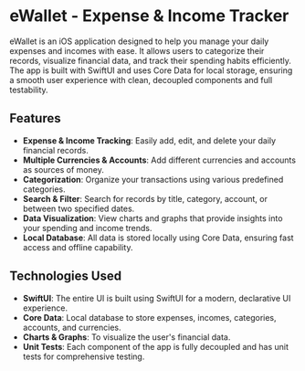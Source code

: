 # eWallet - Expense & Income Tracker

eWallet is an iOS application designed to help you manage your daily expenses and incomes with ease. It allows users to categorize their records, visualize financial data, and track their spending habits efficiently. The app is built with SwiftUI and uses Core Data for local storage, ensuring a smooth user experience with clean, decoupled components and full testability.

## Features

- **Expense & Income Tracking**: Easily add, edit, and delete your daily financial records.
- **Multiple Currencies & Accounts**: Add different currencies and accounts as sources of money.
- **Categorization**: Organize your transactions using various predefined categories.
- **Search & Filter**: Search for records by title, category, account, or between two specified dates.
- **Data Visualization**: View charts and graphs that provide insights into your spending and income trends.
- **Local Database**: All data is stored locally using Core Data, ensuring fast access and offline capability.

## Technologies Used

- **SwiftUI**: The entire UI is built using SwiftUI for a modern, declarative UI experience.
- **Core Data**: Local database to store expenses, incomes, categories, accounts, and currencies.
- **Charts & Graphs**: To visualize the user's financial data.
- **Unit Tests**: Each component of the app is fully decoupled and has unit tests for comprehensive testing.

